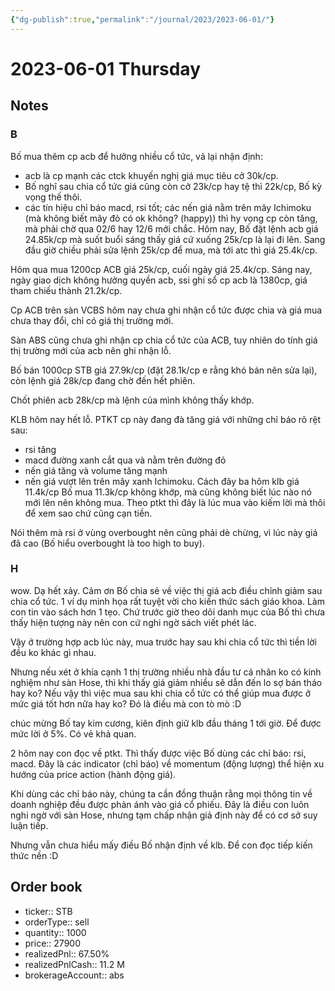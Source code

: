 ```yaml
---
{"dg-publish":true,"permalink":"/journal/2023/2023-06-01/"}
---
```


# 2023-06-01 Thursday

## Notes

### B

Bố mua thêm cp acb để hưởng nhiều cổ tức, vả lại nhận định:
- acb là cp mạnh các ctck khuyến nghị giá mục tiêu cở 30k/cp.
- Bố nghĩ sau chia cổ tức giá cũng còn cở 23k/cp hay tệ thì 22k/cp, Bố kỳ vọng thế thôi.
- các tín hiệu chỉ báo macd, rsi tốt; các nến giá nằm trên mây Ichimoku (mà không biết mây đỏ có ok không? (happy)) thì hy vọng cp còn tăng, mà phải chờ qua 02/6 hay 12/6 mới chắc.
Hôm nay, Bố đặt lệnh acb giá 24.85k/cp mà suốt buổi sáng thấy giá cứ xuống 25k/cp là lại đi lên. Sang đầu giờ chiều phải sửa lệnh 25k/cp để mua, mà tới atc thì giá 25.4k/cp.

Hôm qua mua 1200cp ACB giá 25k/cp, cuối ngày giá 25.4k/cp. Sáng nay, ngày giao dịch không hưởng quyền acb, ssi ghi sổ cp acb là 1380cp, giá tham chiếu thành 21.2k/cp.

Cp ACB trên sàn VCBS hôm nay chưa ghi nhận cổ tức được chia và giá mua chưa thay đổi, chỉ có giá thị trường mới.

Sàn ABS cũng chưa ghi nhận cp chia cổ tức của ACB, tuy nhiên do tính giá thị trường mới của acb nên ghi nhận lỗ.

Bố bán 1000cp STB giá 27.9k/cp (đặt 28.1k/cp e rằng khó bán nên sửa lại), còn lệnh giá 28k/cp đang chờ đến hết phiên.

Chốt phiên acb 28k/cp mà lệnh của mình không thấy khớp.

KLB hôm nay hết lỗ. PTKT cp này đang đà tăng giá với những chỉ báo rõ rệt sau:
- rsi tăng 
- macd đường xanh cắt qua và nằm trên đường đỏ 
- nến giá tăng và volume tăng mạnh 
- nến giá vượt lên trên mây xanh Ichimoku.
Cách đây ba hôm klb giá 11.4k/cp Bố mua 11.3k/cp không khớp, mà cũng không biết lúc nào nó mới lên nên không mua. Theo ptkt thì đây là lúc mua vào kiếm lời mà thôi để xem sao chứ cũng cạn tiền.

Nói thêm mà rsi ở vùng overbought nên cũng phải dè chừng, vì lúc này giá đã cao (Bố hiểu overbought là too high to buy).

### H

wow. Dạ hết xảy. Cảm ơn Bố chia sẻ về việc thị giá acb điều chỉnh giảm sau chia cổ tức. 1 ví dụ minh họa rất tuyệt vời cho kiến thức sách giáo khoa. Làm con tin vào sách hơn 1 tẹo. Chứ trước giờ theo dõi danh mục của Bố thì chưa thấy hiện tượng này nên con cứ nghi ngờ sách viết phét lác.

Vậy ở trường hợp acb lúc này, mua trước hay sau khi chia cổ tức thì tiền lời đều ko khác gì nhau.

Nhưng nếu xét ở khía cạnh 1 thị trường nhiều nhà đầu tư cá nhân ko có kinh nghiệm như sàn Hose, thì khi thấy giá giảm nhiều sẽ dẫn đến lo sợ bán tháo hay ko? Nếu vậy thì việc mua sau khi chia cổ tức có thể giúp mua được ở mức giá tốt hơn nữa hay ko? Đó là điều mà con tò mò :D

chúc mừng Bố tay kim cương, kiên định giữ klb đầu tháng 1 tới giờ. Để được mức lời ở 5%. Có vẻ khả quan.

2 hôm nay con đọc về ptkt. Thì thấy được việc Bố dùng các chỉ báo: rsi, macd. Đây là các indicator (chỉ báo) về momentum (động lượng) thể hiện xu hướng của price action (hành động giá). 

Khi dùng các chỉ báo này, chúng ta cần đồng thuận rằng mọi thông tin về doanh nghiệp đều được phản ánh vào giá cổ phiếu. Đây là điều con luôn nghi ngờ với sàn Hose, nhưng tạm chấp nhận giả định này để có cơ sở suy luận tiếp.

Nhưng vẫn chưa hiểu mấy điều Bố nhận định về klb. Để con đọc tiếp kiến thức nền :D

## Order book

- ticker:: STB
- orderType:: sell
- quantity:: 1000
- price:: 27900
- realizedPnl:: 67.50%
- realizedPnlCash:: 11.2 M
- brokerageAccount:: abs
